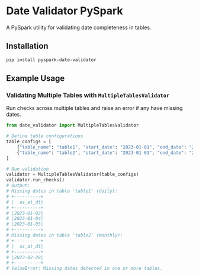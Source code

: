 # Date Validator PySpark
A PySpark utility for validating date completeness in tables.

## Installation
```bash
pip install pyspark-date-validator
```

## Example Usage
### Validating Multiple Tables with `MultipleTablesValidator`

Run checks across multiple tables and raise an error if any have missing dates.

```python
from date_validator import MultipleTablesValidator

# Define table configurations
table_configs = [
    {"table_name": "table1", "start_date": "2023-01-01", "end_date": "2023-01-05", "frequency": "daily"},
    {"table_name": "table2", "start_date": "2023-01-01", "end_date": "2023-03-31", "frequency": "monthly"}
]

# Run validation
validator = MultipleTablesValidator(table_configs)
validator.run_checks()
# Output:
# Missing dates in table 'table1' (daily):
# +----------+
# |  as_at_dt|
# +----------+
# |2023-01-02|
# |2023-01-04|
# |2023-01-05|
# +----------+
# Missing dates in table 'table2' (monthly):
# +----------+
# |  as_at_dt|
# +----------+
# |2023-02-28|
# +----------+
# ValueError: Missing dates detected in one or more tables.
```